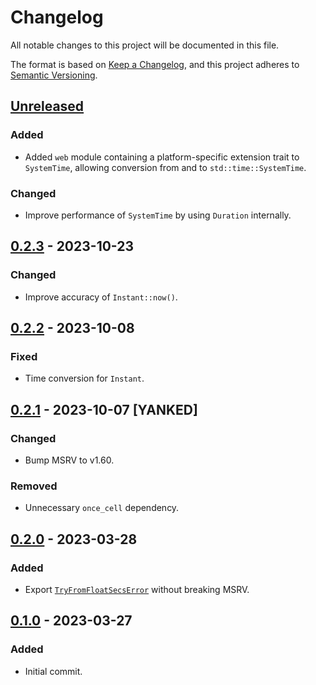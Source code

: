 # Changelog

All notable changes to this project will be documented in this file.

The format is based on [Keep a Changelog](https://keepachangelog.com/en/1.0.0/),
and this project adheres to [Semantic Versioning](https://semver.org/spec/v2.0.0.html).

## [Unreleased]

### Added
- Added `web` module containing a platform-specific extension trait to
  `SystemTime`, allowing conversion from and to `std::time::SystemTime`.

### Changed
- Improve performance of `SystemTime` by using `Duration` internally.


## [0.2.3] - 2023-10-23

### Changed
- Improve accuracy of `Instant::now()`.


## [0.2.2] - 2023-10-08

### Fixed
- Time conversion for `Instant`.


## [0.2.1] - 2023-10-07 [YANKED]

### Changed
- Bump MSRV to v1.60.

### Removed
- Unnecessary `once_cell` dependency.


## [0.2.0] - 2023-03-28

### Added
- Export [`TryFromFloatSecsError`] without breaking MSRV.

[`TryFromFloatSecsError`]: https://doc.rust-lang.org/std/time/struct.TryFromFloatSecsError.html


## [0.1.0] - 2023-03-27

### Added
- Initial commit.


[Unreleased]: https://github.com/daxpedda/web-time/compare/v0.2.3...HEAD
[0.2.3]: https://github.com/daxpedda/web-time/compare/v0.2.2...v0.2.3
[0.2.2]: https://github.com/daxpedda/web-time/compare/v0.2.1...v0.2.2
[0.2.1]: https://github.com/daxpedda/web-time/compare/v0.2.0...v0.2.1
[0.2.0]: https://github.com/daxpedda/web-time/compare/v0.1.0...v0.2.0
[0.1.0]: https://github.com/daxpedda/web-time/releases/tag/v0.1.0
